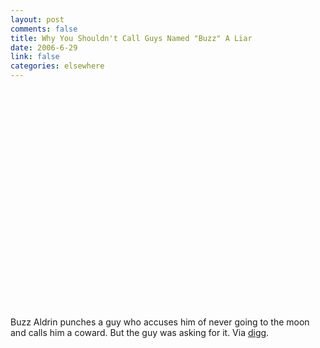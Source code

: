 ```yaml
--- 
layout: post
comments: false
title: Why You Shouldn't Call Guys Named "Buzz" A Liar
date: 2006-6-29
link: false
categories: elsewhere
---
```

<object width="425" height="350"><param name="movie" value="http://www.youtube.com/v/mQKxAqpjroo"></param><embed src="http://www.youtube.com/v/mQKxAqpjroo" type="application/x-shockwave-flash" width="425" height="350"></embed></object>

Buzz Aldrin punches a guy who accuses him of never going to the moon and calls him a coward. But the guy was asking for it. Via <a href="http://digg.com" title="digg">digg</a>.

